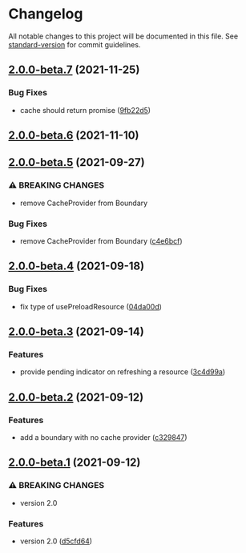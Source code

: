 # Changelog

All notable changes to this project will be documented in this file. See [standard-version](https://github.com/conventional-changelog/standard-version) for commit guidelines.

## [2.0.0-beta.7](https://github.com/ecomfe/react-suspense-boundary/compare/v2.0.0-beta.6...v2.0.0-beta.7) (2021-11-25)


### Bug Fixes

* cache should return promise ([9fb22d5](https://github.com/ecomfe/react-suspense-boundary/commit/9fb22d5f4cae5da466e002eb7bd5f9ba64196f83))

## [2.0.0-beta.6](https://github.com/ecomfe/react-suspense-boundary/compare/v2.0.0-beta.5...v2.0.0-beta.6) (2021-11-10)

## [2.0.0-beta.5](https://github.com/ecomfe/react-suspense-boundary/compare/v2.0.0-beta.4...v2.0.0-beta.5) (2021-09-27)


### ⚠ BREAKING CHANGES

* remove CacheProvider from Boundary

### Bug Fixes

* remove CacheProvider from Boundary ([c4e6bcf](https://github.com/ecomfe/react-suspense-boundary/commit/c4e6bcf08ed5fff937ecf00ef9378572e1a40051))

## [2.0.0-beta.4](https://github.com/ecomfe/react-suspense-boundary/compare/v2.0.0-beta.3...v2.0.0-beta.4) (2021-09-18)


### Bug Fixes

* fix type of usePreloadResource ([04da00d](https://github.com/ecomfe/react-suspense-boundary/commit/04da00dbe2dd24fd20b3fa4dfb171530dcfacb33))

## [2.0.0-beta.3](https://github.com/ecomfe/react-suspense-boundary/compare/v2.0.0-beta.2...v2.0.0-beta.3) (2021-09-14)


### Features

* provide pending indicator on refreshing a resource ([3c4d99a](https://github.com/ecomfe/react-suspense-boundary/commit/3c4d99ac6081cdd7704eb9783ca898f1f41e4f14))

## [2.0.0-beta.2](https://github.com/ecomfe/react-suspense-boundary/compare/v2.0.0-beta.1...v2.0.0-beta.2) (2021-09-12)


### Features

* add a boundary with no cache provider ([c329847](https://github.com/ecomfe/react-suspense-boundary/commit/c32984738b1f8f704cc6d7dd22a4185a9e312d68))

## [2.0.0-beta.1](https://github.com/ecomfe/react-suspense-boundary/compare/v1.2.2...v2.0.0-beta.1) (2021-09-12)


### ⚠ BREAKING CHANGES

* version 2.0

### Features

* version 2.0 ([d5cfd64](https://github.com/ecomfe/react-suspense-boundary/commit/d5cfd64e3b065cf7c38be38d43da04b17e987b62))

